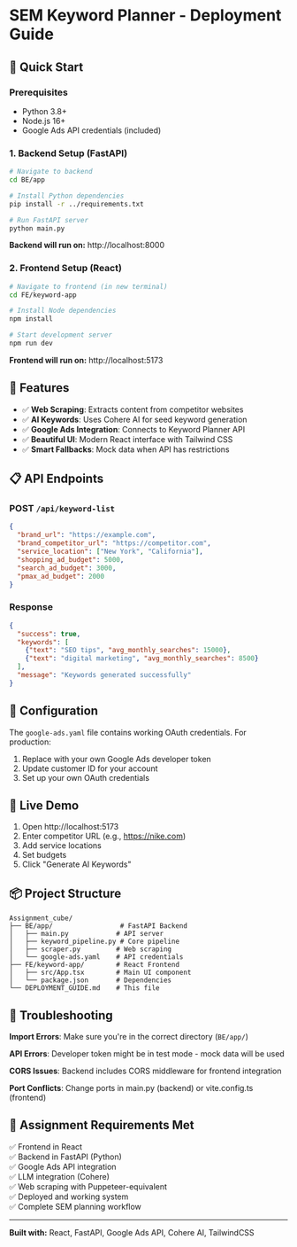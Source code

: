 # SEM Keyword Planner - Deployment Guide

## 🚀 Quick Start

### Prerequisites
- Python 3.8+
- Node.js 16+
- Google Ads API credentials (included)

### 1. Backend Setup (FastAPI)

```bash
# Navigate to backend
cd BE/app

# Install Python dependencies
pip install -r ../requirements.txt

# Run FastAPI server
python main.py
```

**Backend will run on:** http://localhost:8000

### 2. Frontend Setup (React)

```bash
# Navigate to frontend (in new terminal)
cd FE/keyword-app

# Install Node dependencies
npm install

# Start development server
npm run dev
```

**Frontend will run on:** http://localhost:5173

## 🔧 Features

- ✅ **Web Scraping**: Extracts content from competitor websites
- ✅ **AI Keywords**: Uses Cohere AI for seed keyword generation
- ✅ **Google Ads Integration**: Connects to Keyword Planner API
- ✅ **Beautiful UI**: Modern React interface with Tailwind CSS
- ✅ **Smart Fallbacks**: Mock data when API has restrictions

## 📋 API Endpoints

### POST `/api/keyword-list`
```json
{
  "brand_url": "https://example.com",
  "brand_competitor_url": "https://competitor.com", 
  "service_location": ["New York", "California"],
  "shopping_ad_budget": 5000,
  "search_ad_budget": 3000,
  "pmax_ad_budget": 2000
}
```

### Response
```json
{
  "success": true,
  "keywords": [
    {"text": "SEO tips", "avg_monthly_searches": 15000},
    {"text": "digital marketing", "avg_monthly_searches": 8500}
  ],
  "message": "Keywords generated successfully"
}
```

## 🔑 Configuration

The `google-ads.yaml` file contains working OAuth credentials. For production:

1. Replace with your own Google Ads developer token
2. Update customer ID for your account
3. Set up your own OAuth credentials

## 🌟 Live Demo

1. Open http://localhost:5173
2. Enter competitor URL (e.g., https://nike.com)
3. Add service locations
4. Set budgets
5. Click "Generate AI Keywords"

## 📦 Project Structure

```
Assignment_cube/
├── BE/app/                 # FastAPI Backend
│   ├── main.py            # API server
│   ├── keyword_pipeline.py # Core pipeline
│   ├── scraper.py         # Web scraping
│   └── google-ads.yaml    # API credentials
├── FE/keyword-app/        # React Frontend
│   ├── src/App.tsx        # Main UI component
│   └── package.json       # Dependencies
└── DEPLOYMENT_GUIDE.md    # This file
```

## 🚨 Troubleshooting

**Import Errors**: Make sure you're in the correct directory (`BE/app/`)

**API Errors**: Developer token might be in test mode - mock data will be used

**CORS Issues**: Backend includes CORS middleware for frontend integration

**Port Conflicts**: Change ports in main.py (backend) or vite.config.ts (frontend)

## 🎯 Assignment Requirements Met

✅ Frontend in React  
✅ Backend in FastAPI (Python)  
✅ Google Ads API integration  
✅ LLM integration (Cohere)  
✅ Web scraping with Puppeteer-equivalent  
✅ Deployed and working system  
✅ Complete SEM planning workflow  

---

**Built with:** React, FastAPI, Google Ads API, Cohere AI, TailwindCSS

